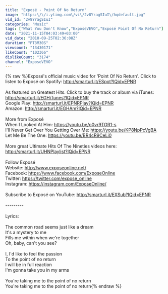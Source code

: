 ```yaml
---
title: "Exposé - Point Of No Return"
image: "https:\/\/i.ytimg.com\/vi\/2v8YragSIuI\/hqdefault.jpg"
vid_id: "2v8YragSIuI"
categories: "Music"
tags: ["What You Don't Know","ExposeVEVO","Exposé Point Of No Return"]
date: "2021-11-15T04:03:49+03:00"
vid_date: "2010-09-25T02:36:08Z"
duration: "PT3M30S"
viewcount: "13430171"
likeCount: "102366"
dislikeCount: "3174"
channel: "ExposeVEVO"
---
```

{% raw %}Exposé's official music video for 'Point Of No Return'. Click to listen to Exposé on Spotify: <a rel="nofollow" target="blank" href="http://smarturl.it/ESpot?IQid=EPNR">http://smarturl.it/ESpot?IQid=EPNR</a><br /><br />As featured on Greatest Hits. Click to buy the track or album via iTunes: <a rel="nofollow" target="blank" href="http://smarturl.it/EGHiTunes?IQid=EPNR">http://smarturl.it/EGHiTunes?IQid=EPNR</a><br />Google Play: <a rel="nofollow" target="blank" href="http://smarturl.it/EPNRPlay?IQid=EPNR">http://smarturl.it/EPNRPlay?IQid=EPNR</a><br />Amazon: <a rel="nofollow" target="blank" href="http://smarturl.it/EGHAm?IQid=EPNR">http://smarturl.it/EGHAm?IQid=EPNR</a><br /><br />More from Exposé <br />When I Looked At Him: <a rel="nofollow" target="blank" href="https://youtu.be/o0vr9TOR1-s">https://youtu.be/o0vr9TOR1-s</a><br />I'll Never Get Over You Getting Over Me: <a rel="nofollow" target="blank" href="https://youtu.be/KP8NpPcVgBA">https://youtu.be/KP8NpPcVgBA</a><br />Let Me Be The One: <a rel="nofollow" target="blank" href="https://youtu.be/BR4cR9CeLi0">https://youtu.be/BR4cR9CeLi0</a><br /><br />More great Ultimate Hits Of The Nineties videos here: <a rel="nofollow" target="blank" href="http://smarturl.it/UHNPlaylist?IQid=EPNR">http://smarturl.it/UHNPlaylist?IQid=EPNR</a><br /><br />Follow Exposé <br />Website: <a rel="nofollow" target="blank" href="http://www.exposeonline.net/">http://www.exposeonline.net/</a><br />Facebook: <a rel="nofollow" target="blank" href="https://www.facebook.com/ExposeOnline">https://www.facebook.com/ExposeOnline</a><br />Twitter: <a rel="nofollow" target="blank" href="https://twitter.com/expose_online">https://twitter.com/expose_online</a><br />Instagram: <a rel="nofollow" target="blank" href="https://instagram.com/ExposeOnline/">https://instagram.com/ExposeOnline/</a><br /><br />Subscribe to Exposé on YouTube: <a rel="nofollow" target="blank" href="http://smarturl.it/EXSub?IQid=EPNR">http://smarturl.it/EXSub?IQid=EPNR</a><br /><br />---------<br /><br />Lyrics:<br /><br />The common road seems just like a dream<br />It's a mystery to me<br />Fills me within when we're together<br />Oh, baby, can't you see?<br /><br />I, I'd like to feel the passion<br />To the point of no return<br />I will be in full reaction<br />I'm gonna take you in my arms<br /><br />You're taking me to the point of no return<br />You're taking me to the point of no return{% endraw %}
